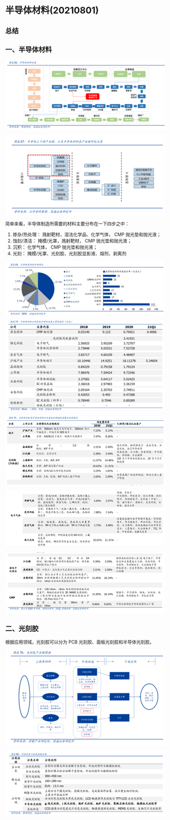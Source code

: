 # 半导体材料(20210801)



## 总结







## 一、半导体材料

![image-20210801162020607](半导体材料(20210801).assets/image-20210801162020607.png)



![image-20210801162036412](半导体材料(20210801).assets/image-20210801162036412.png)

简单来看，半导体制造所需要的材料主要分布在一下四步之中：

1. 掺杂/热处理： 溅射靶材，湿法化学品、化学气体， CMP 抛光垫和抛光液；
2. 蚀刻/清洁： 掩模/光罩，溅射靶材， CMP 抛光垫和抛光液；
3. 沉积： 化学气体， CMP 抛光垫和抛光液；
4. 光刻： 掩模/光罩、光刻胶、光刻胶显影液、熔剂、剥离剂  

![image-20210801162133781](半导体材料(20210801).assets/image-20210801162133781.png)

![image-20210801162230281](半导体材料(20210801).assets/image-20210801162230281.png)

![image-20210801162314476](半导体材料(20210801).assets/image-20210801162314476.png)

![image-20210801162328453](半导体材料(20210801).assets/image-20210801162328453.png)

![image-20210801162337515](半导体材料(20210801).assets/image-20210801162337515.png)

## 二、光刻胶

根据应用领域，光刻胶可以分为 PCB 光刻胶、面板光刻胶和半导体光刻胶。  

![image-20210801162423184](半导体材料(20210801).assets/image-20210801162423184.png)

![image-20210801162518020](半导体材料(20210801).assets/image-20210801162518020.png)



